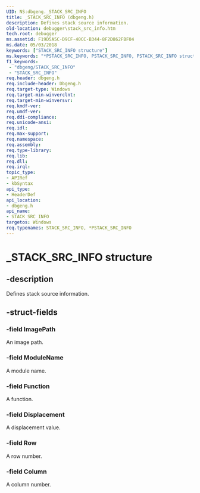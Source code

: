 ```yaml
---
UID: NS:dbgeng._STACK_SRC_INFO
title: _STACK_SRC_INFO (dbgeng.h)
description: Defines stack source information.
old-location: debugger\stack_src_info.htm
tech.root: debugger
ms.assetid: F19D5A5C-D9CF-40CC-B344-8F2D862FBF04
ms.date: 05/03/2018
keywords: ["STACK_SRC_INFO structure"]
ms.keywords: "*PSTACK_SRC_INFO, PSTACK_SRC_INFO, PSTACK_SRC_INFO structure pointer [Windows Debugging], STACK_SRC_INFO, STACK_SRC_INFO structure [Windows Debugging], _STACK_SRC_INFO, dbgeng/PSTACK_SRC_INFO, dbgeng/STACK_SRC_INFO, debugger.stack_src_info"
f1_keywords:
 - "dbgeng/STACK_SRC_INFO"
 - "STACK_SRC_INFO"
req.header: dbgeng.h
req.include-header: Dbgeng.h
req.target-type: Windows
req.target-min-winverclnt: 
req.target-min-winversvr: 
req.kmdf-ver: 
req.umdf-ver: 
req.ddi-compliance: 
req.unicode-ansi: 
req.idl: 
req.max-support: 
req.namespace: 
req.assembly: 
req.type-library: 
req.lib: 
req.dll: 
req.irql: 
topic_type:
- APIRef
- kbSyntax
api_type:
- HeaderDef
api_location:
- dbgeng.h
api_name:
- STACK_SRC_INFO
targetos: Windows
req.typenames: STACK_SRC_INFO, *PSTACK_SRC_INFO
---
```


# _STACK_SRC_INFO structure


## -description


Defines stack source information. 


## -struct-fields




### -field ImagePath

An image path.


### -field ModuleName

A module name.


### -field Function

A function.


### -field Displacement

A displacement value. 


### -field Row

A row number.


### -field Column

A column number.

